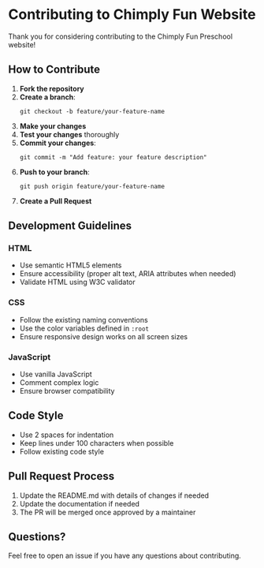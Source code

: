 # Contributing to Chimply Fun Website

Thank you for considering contributing to the Chimply Fun Preschool website!

## How to Contribute

1. **Fork the repository**
2. **Create a branch**:
   ```
   git checkout -b feature/your-feature-name
   ```
3. **Make your changes**
4. **Test your changes** thoroughly
5. **Commit your changes**:
   ```
   git commit -m "Add feature: your feature description"
   ```
6. **Push to your branch**:
   ```
   git push origin feature/your-feature-name
   ```
7. **Create a Pull Request**

## Development Guidelines

### HTML
- Use semantic HTML5 elements
- Ensure accessibility (proper alt text, ARIA attributes when needed)
- Validate HTML using W3C validator

### CSS
- Follow the existing naming conventions
- Use the color variables defined in `:root`
- Ensure responsive design works on all screen sizes

### JavaScript
- Use vanilla JavaScript
- Comment complex logic
- Ensure browser compatibility

## Code Style

- Use 2 spaces for indentation
- Keep lines under 100 characters when possible
- Follow existing code style

## Pull Request Process

1. Update the README.md with details of changes if needed
2. Update the documentation if needed
3. The PR will be merged once approved by a maintainer

## Questions?

Feel free to open an issue if you have any questions about contributing. 